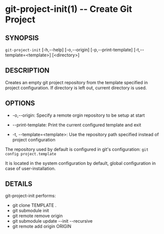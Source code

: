 git-project-init(1) -- Create Git Project
=========================================

## SYNOPSIS

`git-project-init` [-h,--help] [-o,--origin]
[-p,--print-template] [-t,--template=&lt;template&gt;] [&lt;directory&gt;]

## DESCRIPTION

Creates an empty git project repository from the template specified in project configuration.
If directory is left out, current directory is used.

## OPTIONS

  * -o,--origin:
    Specify a remote orgin repository to be setup at start

  * --print-template:
    Print the current configured template and exit

  * -t, --template=&lt;template&gt;:
    Use the repository path specified instead of project configuration


The repository used by default is configured in git's configuration:
`git config project.template`

It is located in the system configuration by default, global configuration
in case of user-installation.

## DETAILS

git-project-init performs:

  * git clone TEMPLATE .
  * git submodule init
  * git remote remove origin
  * git submodule update --init --recursive
  * git remote add origin ORIGIN
